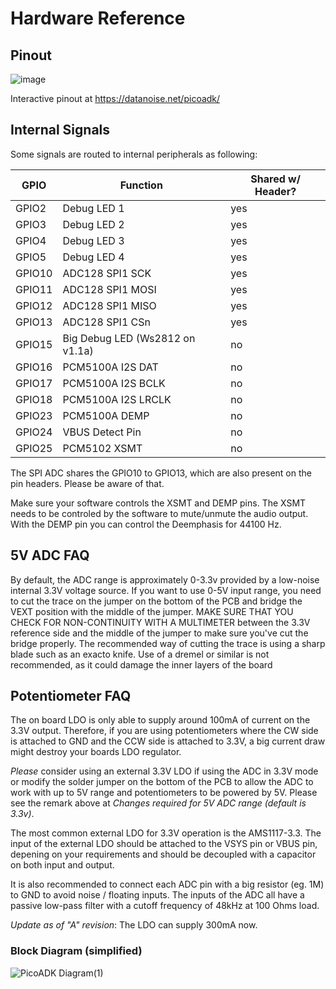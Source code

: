 # Hardware Reference

## Pinout

![image](https://user-images.githubusercontent.com/6614616/198907086-aaeb9831-ceb2-4acc-8242-45671ba2a3fd.png)

Interactive pinout at https://datanoise.net/picoadk/

## Internal Signals

Some signals are routed to internal peripherals as following:

| GPIO          | Function              | Shared w/ Header?   |
| ------------- | --------------------- | ------------------- |
| GPIO2         | Debug LED 1           | yes                 |
| GPIO3         | Debug LED 2           | yes                 |
| GPIO4         | Debug LED 3           | yes                 |
| GPIO5         | Debug LED 4           | yes                 |
| GPIO10        | ADC128 SPI1 SCK       | yes                 |
| GPIO11        | ADC128 SPI1 MOSI      | yes                 |
| GPIO12        | ADC128 SPI1 MISO      | yes                 |
| GPIO13        | ADC128 SPI1 CSn       | yes                 |
| GPIO15        | Big Debug LED (Ws2812 on v1.1a) | no                  |
| GPIO16        | PCM5100A I2S DAT      | no                  |
| GPIO17        | PCM5100A I2S BCLK     | no                  |
| GPIO18        | PCM5100A I2S LRCLK    | no                  |
| GPIO23        | PCM5100A DEMP         | no                  |
| GPIO24        | VBUS Detect Pin       | no                  |
| GPIO25        | PCM5102 XSMT          | no                  |


The SPI ADC shares the GPIO10 to GPIO13, which are also present on the pin headers. Please be aware of that.

Make sure your software controls the XSMT and DEMP pins. The XSMT needs to be controled by the software to mute/unmute the audio output.
With the DEMP pin you can control the Deemphasis for 44100 Hz.

## 5V ADC FAQ

By default, the ADC range is approximately 0-3.3v provided by a low-noise internal 3.3V voltage source.
If you want to use 0-5V input range, you need to cut the trace on the jumper on the bottom of the PCB and bridge the VEXT position with the middle of the jumper. MAKE SURE THAT YOU CHECK FOR NON-CONTINUITY WITH A MULTIMETER between the 3.3V reference side and the middle of the jumper to make sure you've cut the bridge properly. The recommended way of cutting the trace is using a sharp blade such as an exacto knife. Use of a dremel or similar is not recommended, as it could damage the inner layers of the board

## Potentiometer FAQ

The on board LDO is only able to supply around 100mA of current on the 3.3V output. Therefore, if you are using potentiometers where the CW side is attached to GND and the CCW side is attached to 3.3V, a big current draw might destroy your boards LDO regulator.

*Please* consider using an external 3.3V LDO if using the ADC in 3.3V mode or modify the solder jumper on the bottom of the PCB to allow the ADC to work with up to 5V range and potentiometers to be powered by 5V. Please see the remark above at *Changes required for 5V ADC range (default is 3.3v)*.

The most common external LDO for 3.3V operation is the AMS1117-3.3. The input of the external LDO should be attached to the VSYS pin or VBUS pin, depening on your requirements and should be decoupled with a capacitor on both input and output.

It is also recommended to connect each ADC pin with a big resistor (eg. 1M) to GND to avoid noise / floating inputs.
The inputs of the ADC all have a passive low-pass filter with a cutoff frequency of 48kHz at 100 Ohms load.

*Update as of "A" revision*: The LDO can supply 300mA now.

### Block Diagram  (simplified)
![PicoADK Diagram(1)](https://user-images.githubusercontent.com/6614616/199276802-3cfb1608-071d-42e8-8c82-e9a6716adb66.png)
